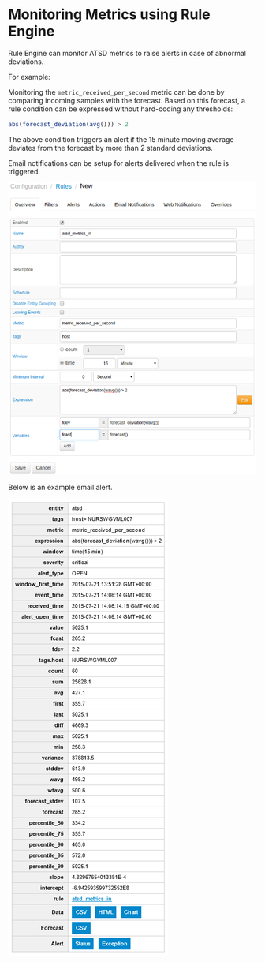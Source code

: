 # Monitoring Metrics using Rule Engine

Rule Engine can monitor ATSD metrics to raise alerts in case of abnormal
deviations.

For example:

Monitoring the `metric_received_per_second` metric can be done by comparing incoming samples with the forecast. Based on this forecast, a rule condition can be expressed without hard-coding any thresholds:

```javascript
abs(forecast_deviation(avg())) > 2
```

The above condition triggers an alert if the 15 minute moving average deviates from the forecast by more than 2 standard deviations.

Email notifications can be setup for alerts delivered when the rule is triggered.

![](./images/rule_engine_atsd_jmx.png "rule_engine_atsd_jmx")

Below is an example email alert.

![](./images/alert_message_email.png "alert_message_email")
